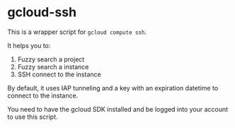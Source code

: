 # gcloud-ssh

This is a wrapper script for `gcloud compute ssh`.

It helps you to:

1. Fuzzy search a project
2. Fuzzy search a instance
3. SSH connect to the instance

By default, it uses IAP tunneling and a key with an expiration datetime to connect to the instance.

You need to have the gcloud SDK installed and be logged into your account to use this script.
